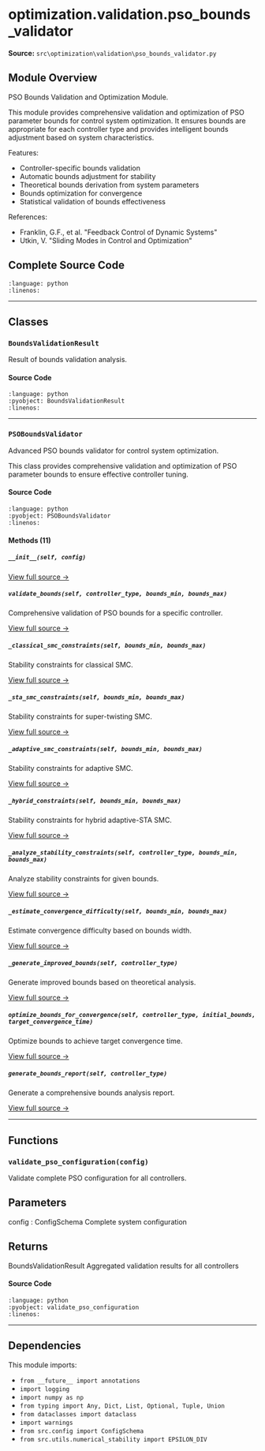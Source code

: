 # optimization.validation.pso_bounds_validator

**Source:** `src\optimization\validation\pso_bounds_validator.py`

## Module Overview

PSO Bounds Validation and Optimization Module.

This module provides comprehensive validation and optimization of PSO parameter bounds
for control system optimization. It ensures bounds are appropriate for each controller
type and provides intelligent bounds adjustment based on system characteristics.

Features:
- Controller-specific bounds validation
- Automatic bounds adjustment for stability
- Theoretical bounds derivation from system parameters
- Bounds optimization for convergence
- Statistical validation of bounds effectiveness

References:
- Franklin, G.F., et al. "Feedback Control of Dynamic Systems"
- Utkin, V. "Sliding Modes in Control and Optimization"

## Complete Source Code

```{literalinclude} ../../../src/optimization/validation/pso_bounds_validator.py
:language: python
:linenos:
```

---

## Classes

### `BoundsValidationResult`

Result of bounds validation analysis.

#### Source Code

```{literalinclude} ../../../src/optimization/validation/pso_bounds_validator.py
:language: python
:pyobject: BoundsValidationResult
:linenos:
```

---

### `PSOBoundsValidator`

Advanced PSO bounds validator for control system optimization.

This class provides comprehensive validation and optimization of PSO parameter
bounds to ensure effective controller tuning.

#### Source Code

```{literalinclude} ../../../src/optimization/validation/pso_bounds_validator.py
:language: python
:pyobject: PSOBoundsValidator
:linenos:
```

#### Methods (11)

##### `__init__(self, config)`

[View full source →](#method-psoboundsvalidator-__init__)

##### `validate_bounds(self, controller_type, bounds_min, bounds_max)`

Comprehensive validation of PSO bounds for a specific controller.

[View full source →](#method-psoboundsvalidator-validate_bounds)

##### `_classical_smc_constraints(self, bounds_min, bounds_max)`

Stability constraints for classical SMC.

[View full source →](#method-psoboundsvalidator-_classical_smc_constraints)

##### `_sta_smc_constraints(self, bounds_min, bounds_max)`

Stability constraints for super-twisting SMC.

[View full source →](#method-psoboundsvalidator-_sta_smc_constraints)

##### `_adaptive_smc_constraints(self, bounds_min, bounds_max)`

Stability constraints for adaptive SMC.

[View full source →](#method-psoboundsvalidator-_adaptive_smc_constraints)

##### `_hybrid_constraints(self, bounds_min, bounds_max)`

Stability constraints for hybrid adaptive-STA SMC.

[View full source →](#method-psoboundsvalidator-_hybrid_constraints)

##### `_analyze_stability_constraints(self, controller_type, bounds_min, bounds_max)`

Analyze stability constraints for given bounds.

[View full source →](#method-psoboundsvalidator-_analyze_stability_constraints)

##### `_estimate_convergence_difficulty(self, bounds_min, bounds_max)`

Estimate convergence difficulty based on bounds width.

[View full source →](#method-psoboundsvalidator-_estimate_convergence_difficulty)

##### `_generate_improved_bounds(self, controller_type)`

Generate improved bounds based on theoretical analysis.

[View full source →](#method-psoboundsvalidator-_generate_improved_bounds)

##### `optimize_bounds_for_convergence(self, controller_type, initial_bounds, target_convergence_time)`

Optimize bounds to achieve target convergence time.

[View full source →](#method-psoboundsvalidator-optimize_bounds_for_convergence)

##### `generate_bounds_report(self, controller_type)`

Generate a comprehensive bounds analysis report.

[View full source →](#method-psoboundsvalidator-generate_bounds_report)

---

## Functions

### `validate_pso_configuration(config)`

Validate complete PSO configuration for all controllers.

Parameters
----------
config : ConfigSchema
    Complete system configuration

Returns
-------
BoundsValidationResult
    Aggregated validation results for all controllers

#### Source Code

```{literalinclude} ../../../src/optimization/validation/pso_bounds_validator.py
:language: python
:pyobject: validate_pso_configuration
:linenos:
```

---

## Dependencies

This module imports:

- `from __future__ import annotations`
- `import logging`
- `import numpy as np`
- `from typing import Any, Dict, List, Optional, Tuple, Union`
- `from dataclasses import dataclass`
- `import warnings`
- `from src.config import ConfigSchema`
- `from src.utils.numerical_stability import EPSILON_DIV`

